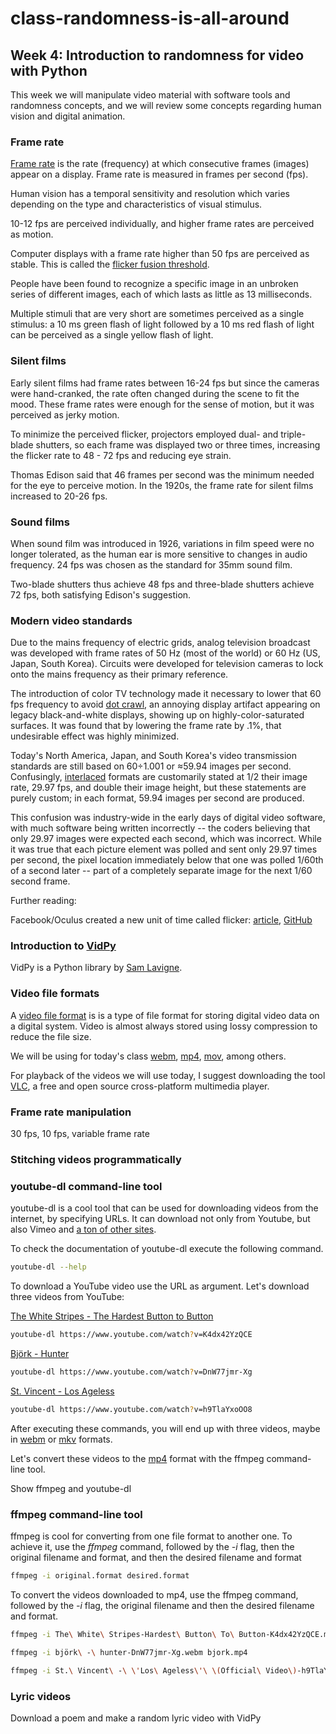 # class-randomness-is-all-around

## Week 4:  Introduction to randomness for video with Python

This week we will manipulate video material with software tools and randomness concepts, and we will review some concepts regarding human vision and digital animation.

### Frame rate

[Frame rate](https://en.wikipedia.org/wiki/Frame_rate) is the rate (frequency) at which consecutive frames (images) appear on a display. Frame rate is measured in frames per second (fps).

Human vision has a temporal sensitivity and resolution which varies depending on the type and characteristics of visual stimulus.

10-12 fps are perceived individually, and higher frame rates are perceived as motion.

Computer displays with a frame rate higher than 50 fps are perceived as stable. This is called the [flicker fusion threshold](https://en.wikipedia.org/wiki/Flicker_fusion_threshold).

People have been found to recognize a specific image in an unbroken series of different images, each of which lasts as little as 13 milliseconds.

Multiple stimuli that are very short are sometimes perceived as a single stimulus: a 10 ms green flash of light followed by a 10 ms red flash of light can be perceived as a single yellow flash of light.

### Silent films

Early silent films had frame rates between 16-24 fps but since the cameras were hand-cranked, the rate often changed during the scene to fit the mood. These frame rates were enough for the sense of motion, but it was perceived as jerky motion.

To minimize the perceived flicker, projectors employed dual- and triple-blade shutters, so each frame was displayed two or three times, increasing the flicker rate to 48 - 72 fps and reducing eye strain.

Thomas Edison said that 46 frames per second was the minimum needed for the eye to perceive motion. In the 1920s, the frame rate for silent films increased to 20-26 fps.

### Sound films

When sound film was introduced in 1926, variations in film speed were no longer tolerated, as the human ear is more sensitive to changes in audio frequency. 24 fps was chosen as the standard for 35mm sound film.

Two-blade shutters thus achieve 48 fps and three-blade shutters achieve 72 fps, both satisfying Edison's suggestion.

### Modern video standards

Due to the mains frequency of electric grids, analog television broadcast was developed with frame rates of 50 Hz (most of the world) or 60 Hz (US, Japan, South Korea). Circuits were developed for television cameras to lock onto the mains frequency as their primary reference.

The introduction of color TV technology made it necessary to lower that 60 fps frequency to avoid [dot crawl](https://en.wikipedia.org/wiki/Dot_crawl), an annoying display artifact appearing on legacy black-and-white displays, showing up on highly-color-saturated surfaces. It was found that by lowering the frame rate by .1%, that undesirable effect was highly minimized.

Today's North America, Japan, and South Korea's video transmission standards are still based on 60÷1.001 or ≈59.94 images per second. Confusingly, [interlaced](https://en.wikipedia.org/wiki/Interlaced_video) formats are customarily stated at 1/2 their image rate, 29.97 fps, and double their image height, but these statements are purely custom; in each format, 59.94 images per second are produced.

This confusion was industry-wide in the early days of digital video software, with much software being written incorrectly -- the coders believing that only 29.97 images were expected each second, which was incorrect. While it was true that each picture element was polled and sent only 29.97 times per second, the pixel location immediately below that one was polled 1/60th of a second later -- part of a completely separate image for the next 1/60 second frame.

Further reading:

Facebook/Oculus created a new unit of time called flicker: [article](https://techcrunch.com/2018/01/22/facebook-invented-a-new-time-unit-called-the-flick-and-its-truly-amazing/), [GitHub](https://github.com/OculusVR/Flicks)


### Introduction to [VidPy](https://antiboredom.github.io/vidpy/)

VidPy is a Python library by [Sam Lavigne](http://lav.io/).



### Video file formats

A [video file format](https://en.wikipedia.org/wiki/Video_file_format) is  is a type of file format for storing digital video data on a digital system. Video is almost always stored using lossy compression to reduce the file size.

We will be using for today's class [webm](https://en.wikipedia.org/wiki/WebM), [mp4](https://en.wikipedia.org/wiki/MPEG-4_Part_14), [mov](https://en.wikipedia.org/wiki/QuickTime_File_Format), among others.

For playback of the videos we will use today, I suggest downloading the tool [VLC](https://www.videolan.org/vlc/index.html), a free and open source cross-platform multimedia player.



### Frame rate manipulation

30 fps, 10 fps, variable frame rate

### Stitching videos programmatically

### youtube-dl command-line tool

youtube-dl is a cool tool that can be used for downloading videos from the internet, by specifying URLs. It can download not only from Youtube, but also Vimeo and [a ton of other sites](https://rg3.github.io/youtube-dl/supportedsites.html).

To check the documentation of youtube-dl execute the following command.

```bash
youtube-dl --help
```

To download a YouTube video use the URL as argument. Let's download three videos from YouTube:


[The White Stripes - The Hardest Button to Button](https://www.youtube.com/watch?v=K4dx42YzQCE)

```bash
youtube-dl https://www.youtube.com/watch?v=K4dx42YzQCE
```

[Björk - Hunter](https://www.youtube.com/watch?v=DnW77jmr-Xg)

```bash
youtube-dl https://www.youtube.com/watch?v=DnW77jmr-Xg
```

[St. Vincent - Los Ageless](https://www.youtube.com/watch?v=h9TlaYxoOO8)

```bash
youtube-dl https://www.youtube.com/watch?v=h9TlaYxoOO8
```

After executing these commands, you will end up with three videos, maybe in [webm](https://en.wikipedia.org/wiki/WebM) or [mkv](https://en.wikipedia.org/wiki/Matroska) formats.

Let's convert these videos to the [mp4](https://en.wikipedia.org/wiki/MPEG-4_Part_14) format with the ffmpeg command-line tool.

Show ffmpeg and youtube-dl

### ffmpeg command-line tool

ffmpeg is cool for converting from one file format to another one. To achieve it, use the *ffmpeg* command, followed by the *-i* flag, then the original filename and format, and then the desired filename and format

```bash
ffmpeg -i original.format desired.format
```

To convert the videos downloaded to mp4, use the ffmpeg command, followed by the *-i* flag, the original filename and then the desired filename and format.

```bash
ffmpeg -i The\ White\ Stripes-Hardest\ Button\ To\ Button-K4dx42YzQCE.mkv whitestripes.mp4
```

```bash
ffmpeg -i björk\ -\ hunter-DnW77jmr-Xg.webm bjork.mp4
```

```bash
ffmpeg -i St.\ Vincent\ -\ \'Los\ Ageless\'\ \(Official\ Video\)-h9TlaYxoOO8.mkv stvincent.mp4
```

### Lyric videos

Download a poem and make a random lyric video with VidPy
